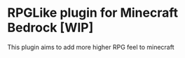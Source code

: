 # RPGLike plugin for Minecraft Bedrock [WIP]
This plugin aims to add more higher RPG feel to minecraft
